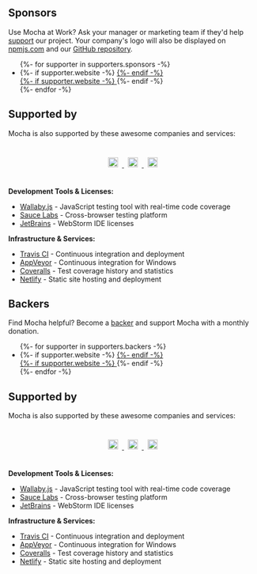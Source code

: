 ## Sponsors

Use Mocha at Work? Ask your manager or marketing team if they'd help [support](https://opencollective.com/mochajs#support) our project. Your company's logo will also be displayed on [npmjs.com](http://npmjs.com/package/mocha) and our [GitHub repository](https://github.com/mochajs/mocha#sponsors).

<ul class="image-list image-list-wide" id="sponsors">
{%- for supporter in supporters.sponsors -%}
  <li>
    {%- if supporter.website -%}
    <a href="{{ supporter.website }}" target="_blank" rel="noopener sponsored">
    {%- endif -%}
      <div class="sponsor" title="{{ supporter.name }}" style="background-image: url(/images/supporters/{{ supporter.id }}.png?sprite=sponsors)"></div>
    {%- if supporter.website -%}
    </a>
    {%- endif -%}
  </li>
{%- endfor -%}
</ul>

## Supported by

Mocha is also supported by these awesome companies and services:

<div class="supporter-logos" style="text-align: center; margin: 2rem 0;">
  <a href="https://wallabyjs.com/" title="Wallaby.js - JavaScript testing tool with real-time code coverage" target="_blank" rel="noopener">
    <img src="https://img.shields.io/badge/wallaby.js-configured-green.svg" alt="Wallaby.js" style="margin: 0.5rem; height: 20px;">
  </a>
  <a href="https://saucelabs.com/" title="Sauce Labs - Cross-browser testing platform" target="_blank" rel="noopener">
    <img src="https://img.shields.io/badge/tested_on-saucelabs-FaD817.svg" alt="Sauce Labs" style="margin: 0.5rem; height: 20px;">
  </a>
  <a href="https://www.jetbrains.com/" title="JetBrains - WebStorm IDE licenses" target="_blank" rel="noopener">
    <img src="https://img.shields.io/badge/jetbrains-tools-ff69b4.svg" alt="JetBrains" style="margin: 0.5rem; height: 20px;">
  </a>
</div>

**Development Tools & Licenses:**
- [Wallaby.js](https://wallabyjs.com/) - JavaScript testing tool with real-time code coverage
- [Sauce Labs](https://saucelabs.com/) - Cross-browser testing platform  
- [JetBrains](https://www.jetbrains.com/) - WebStorm IDE licenses

**Infrastructure & Services:**
- [Travis CI](https://www.travis-ci.com/) - Continuous integration and deployment
- [AppVeyor](https://www.appveyor.com/) - Continuous integration for Windows
- [Coveralls](https://coveralls.io/) - Test coverage history and statistics
- [Netlify](https://www.netlify.com/) - Static site hosting and deployment

## Backers

Find Mocha helpful? Become a [backer](https://opencollective.com/mochajs#support) and support Mocha with a monthly donation.

<ul class="image-list faded-images" id="backers">
{%- for supporter in supporters.backers -%}
  <li>
    {%- if supporter.website -%}
    <a href="{{ supporter.website }}" target="_blank" rel="noopener sponsored">
    {%- endif -%}
      <div class="backer backer-{{ forloop.index }}" title="{{ supporter.name }}" style="background-image: url(/images/supporters/{{ supporter.id }}.png?sprite=backers)"></div>
    {%- if supporter.website -%}
    </a>
    {%- endif -%}
  </li>
{%- endfor -%}
</ul>

## Supported by

Mocha is also supported by these awesome companies and services:

<div class="supporter-logos" style="text-align: center; margin: 2rem 0;">
  <a href="https://wallabyjs.com/" title="Wallaby.js - JavaScript testing tool with real-time code coverage" target="_blank" rel="noopener">
    <img src="https://img.shields.io/badge/wallaby.js-configured-green.svg" alt="Wallaby.js" style="margin: 0.5rem; height: 20px;">
  </a>
  <a href="https://saucelabs.com/" title="Sauce Labs - Cross-browser testing platform" target="_blank" rel="noopener">
    <img src="https://img.shields.io/badge/tested_on-saucelabs-FaD817.svg" alt="Sauce Labs" style="margin: 0.5rem; height: 20px;">
  </a>
  <a href="https://www.jetbrains.com/" title="JetBrains - WebStorm IDE licenses" target="_blank" rel="noopener">
    <img src="https://img.shields.io/badge/jetbrains-tools-ff69b4.svg" alt="JetBrains" style="margin: 0.5rem; height: 20px;">
  </a>
</div>

**Development Tools & Licenses:**
- [Wallaby.js](https://wallabyjs.com/) - JavaScript testing tool with real-time code coverage
- [Sauce Labs](https://saucelabs.com/) - Cross-browser testing platform  
- [JetBrains](https://www.jetbrains.com/) - WebStorm IDE licenses

**Infrastructure & Services:**
- [Travis CI](https://www.travis-ci.com/) - Continuous integration and deployment
- [AppVeyor](https://www.appveyor.com/) - Continuous integration for Windows
- [Coveralls](https://coveralls.io/) - Test coverage history and statistics
- [Netlify](https://www.netlify.com/) - Static site hosting and deployment
